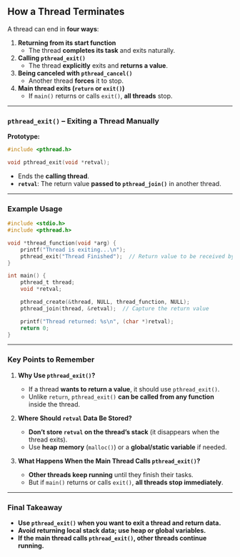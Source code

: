## **How a Thread Terminates**
A thread can end in **four ways**:
1. **Returning from its start function**  
   - The thread **completes its task** and exits naturally.  
2. **Calling `pthread_exit()`**  
   - The thread **explicitly** exits and **returns a value**.  
3. **Being canceled with `pthread_cancel()`**  
   - Another thread **forces** it to stop.  
4. **Main thread exits (`return` or `exit()`)**  
   - If `main()` returns or calls `exit()`, **all threads** stop.

---

### **`pthread_exit()` – Exiting a Thread Manually**
**Prototype:**
```c
#include <pthread.h>

void pthread_exit(void *retval);
```
- Ends the **calling thread**.
- **`retval`**: The return value **passed to `pthread_join()`** in another thread.

---

### **Example Usage**
```c
#include <stdio.h>
#include <pthread.h>

void *thread_function(void *arg) {
    printf("Thread is exiting...\n");
    pthread_exit("Thread Finished");  // Return value to be received by pthread_join
}

int main() {
    pthread_t thread;
    void *retval;

    pthread_create(&thread, NULL, thread_function, NULL);
    pthread_join(thread, &retval);  // Capture the return value

    printf("Thread returned: %s\n", (char *)retval);
    return 0;
}
```

---

### **Key Points to Remember**
1. **Why Use `pthread_exit()`?**  
   - If a thread **wants to return a value**, it should use `pthread_exit()`.  
   - Unlike `return`, `pthread_exit()` **can be called from any function** inside the thread.  

2. **Where Should `retval` Data Be Stored?**  
   - **Don’t store `retval` on the thread’s stack** (it disappears when the thread exits).  
   - Use **heap memory** (`malloc()`) or a **global/static variable** if needed.  

3. **What Happens When the Main Thread Calls `pthread_exit()`?**  
   - **Other threads keep running** until they finish their tasks.  
   - But if `main()` returns or calls `exit()`, **all threads stop immediately**.  

---

### **Final Takeaway**
- **Use `pthread_exit()` when you want to exit a thread and return data.**  
- **Avoid returning local stack data; use heap or global variables.**  
- **If the main thread calls `pthread_exit()`, other threads continue running.**  